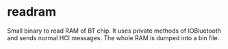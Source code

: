 # readram
Small binary to read RAM of BT chip.
It uses private methods of IOBluetooth and sends normal HCI messages.
The whole RAM is dumped into a bin file.
